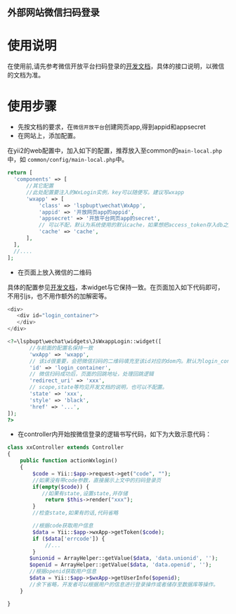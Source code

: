 外部网站微信扫码登录
----

# 使用说明

在使用前,请先参考微信开放平台扫码登录的[开发文档][1]，具体的接口说明，以微信的文档为准。

# 使用步骤
* 先按文档的要求，在`微信开放平台`创建网页app,得到appid和appsecret
* 在网站上，添加配置。

在yii2的web配置中，加入如下的配置，推荐放入至common的`main-local.php`中，如 `common/config/main-local.php`中。 
  
  ```php
  return [
    'components' => [
        //其它配置
        //此处配置要注入的WxLogin实例，key可以随便写。建议写wxapp
        'wxapp' => [
            'class' => 'lspbupt\wechat\WxApp',
            'appid' => '开放网页app的appid',
            'appsecret' => '开放平台网页app的secret',
            // 可以不配，默认为系统使用的默认cache，如果想把access_token存入db之类的，可以配成dbcache或redisCache等，详见yii2的说明
            'cache' => 'cache',   
        ],
    ],
    //....
];
  ```
  
* 在页面上放入微信的二维码

具体的配置参见[开发文档][1]，本widget与它保持一致。在页面加入如下代码即可，不用引js，也不用作额外的加解密等。
 
 ```php 
 <div>
    <div id="login_container">
    </div>
 </div>
 
 <?=\lspbupt\wechat\widgets\JsWxappLogin::widget([
        //与前面的配置名保持一致
        'wxApp' => 'wxapp',
        // 该id很重要，会把微信扫码的二维码填充至该id对应的dom内。默认为login_container
        'id' => 'login_container',
        // 微信扫码成功后，页面的回跳地址，处理回跳逻辑
        'redirect_uri' => 'xxx',
        // scope,state等均见开发文档的说明，也可以不配置。
        'state' => 'xxx',
        'style' => 'black',
        'href' => '...',
 ]);
 ?>
 ```

* 在controller内开始按微信登录的逻辑书写代码，如下为大致示意代码：

```php
class xxController extends Controller
{
    public function actionWxlogin()
    {
        $code = Yii::$app->request->get("code", "");
        //如果没有带code参数，直接展示上文中的扫码登录页
        if(empty($code)) {
           //如果有state,设置state,并存储
            return $this->render("xxx");
        }
        //检查state,如果有的话,代码省略

        //根据code获取用户信息
        $data = Yii::$app->wxApp->getToken($code);
        if ($data['errcode']) {
            //...
        }
       $unionid = ArrayHelper::getValue($data, 'data.unionid', '');
       $openid = ArrayHelper::getValue($data, 'data.openid', '');
       //根据openid获取用户信息
       $data = Yii::$app->$wxApp->getUserInfo($openid);
       //余下省略，开发者可以根据用户的信息进行登录操作或者储存至数据库等操作。
    }

}


```


[1]: https://open.weixin.qq.com/cgi-bin/showdocument?action=dir_list&t=resource/res_list&verify=1&id=open1419316505&token=&lang=zh_CN

